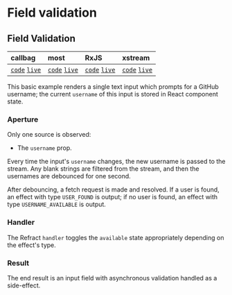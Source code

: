 # Field validation

## Field Validation

| callbag | most | RxJS | xstream |
| :--- | :--- | :--- | :--- |
| [`code`](https://git.io/fAZ14) [`live`](https://codesandbox.io/s/github/fanduel-oss/refract/tree/master/examples/field-validation/callbag) | [`code`](https://git.io/fAZ1B) [`live`](https://codesandbox.io/s/github/fanduel-oss/refract/tree/master/examples/field-validation/most) | [`code`](https://git.io/fAZ1R) [`live`](https://codesandbox.io/s/github/fanduel-oss/refract/tree/master/examples/field-validation/rxjs) | [`code`](https://git.io/fAZ10) [`live`](https://codesandbox.io/s/github/fanduel-oss/refract/tree/master/examples/field-validation/xstream) |

This basic example renders a single text input which prompts for a GitHub username; the current `username` of this input is stored in React component state.

### Aperture

Only one source is observed:

* The `username` prop.

Every time the input's `username` changes, the new username is passed to the stream. Any blank strings are filtered from the stream, and then the usernames are debounced for one second.

After debouncing, a fetch request is made and resolved. If a user is found, an effect with type `USER_FOUND` is output; if no user is found, an effect with type `USERNAME_AVAILABLE` is output.

### Handler

The Refract `handler` toggles the `available` state appropriately depending on the effect's type.

### Result

The end result is an input field with asynchronous validation handled as a side-effect.

